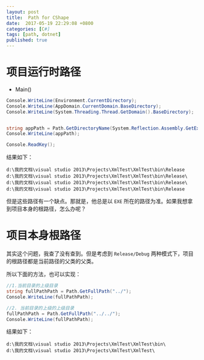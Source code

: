 ```yaml
---
layout: post
title:  Path for CShape
date:  2017-05-19 22:29:08 +0800
categories: [C#]
tags: [path, dotnet]
published: true
---
```



# 项目运行时路径

- Main()

```c#
Console.WriteLine(Environment.CurrentDirectory);
Console.WriteLine(AppDomain.CurrentDomain.BaseDirectory);
Console.WriteLine(System.Threading.Thread.GetDomain().BaseDirectory);


string appPath = Path.GetDirectoryName(System.Reflection.Assembly.GetExecutingAssembly().GetModules()[0].FullyQualifiedName);
Console.WriteLine(appPath);

Console.ReadKey();
```

结果如下：

```
d:\我的文档\visual studio 2013\Projects\XmlTest\XmlTest\bin\Release
d:\我的文档\visual studio 2013\Projects\XmlTest\XmlTest\bin\Release\
d:\我的文档\visual studio 2013\Projects\XmlTest\XmlTest\bin\Release\
d:\我的文档\visual studio 2013\Projects\XmlTest\XmlTest\bin\Release
```

但是这些路径有一个缺点。那就是，他总是以 `EXE` 所在的路径为准。如果我想拿到项目本身的根路径，怎么办呢？


# 项目本身根路径

其实这个问题，我查了没有查到。但是考虑到 `Release/Debug` 两种模式下，项目的根路径都是当前路径的父类的父类。

所以下面的方法，也可以实现：

```c#
//1.当前目录的上级目录
string fullPathPath = Path.GetFullPath("../");
Console.WriteLine(fullPathPath);

//2. 当前目录的上级的上级目录
fullPathPath = Path.GetFullPath("../../");
Console.WriteLine(fullPathPath);
```

结果如下：

```
d:\我的文档\visual studio 2013\Projects\XmlTest\XmlTest\bin\
d:\我的文档\visual studio 2013\Projects\XmlTest\XmlTest\
```


